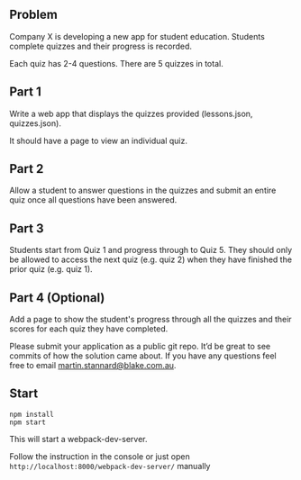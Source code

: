 Problem
-------

Company X is developing a new app for student education. Students complete quizzes and their progress is recorded.

Each quiz has 2-4 questions. There are 5 quizzes in total.


Part 1
------

Write a web app that displays the quizzes provided (lessons.json, quizzes.json).

It should have a page to view an individual quiz.


Part 2
------

Allow a student to answer questions in the quizzes and submit an entire quiz once all questions have been answered.


Part 3
------

Students start from Quiz 1 and progress through to Quiz 5. They should only be allowed to access the next quiz (e.g. quiz 2) when they have finished the prior quiz (e.g. quiz 1).


Part 4 (Optional)
-----------------

Add a page to show the student's progress through all the quizzes and their scores for each quiz they have completed.

Please submit your application as a public git repo. It’d be great to see commits
of how the solution came about. If you have any questions feel free to email
martin.stannard@blake.com.au.


## Start

```
npm install
npm start
```

This will start a webpack-dev-server.

Follow the instruction in the console or just open `http://localhost:8000/webpack-dev-server/` manually
